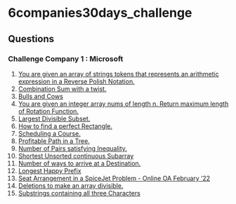 # 6companies30days_challenge
## Questions

### Challenge Company 1 : Microsoft
<ol>
  <li><a href="https://leetcode.com/problems/evaluate-reverse-polish-notation/">You are given an array of strings tokens that represents an arithmetic expression in a Reverse Polish Notation.</a></li>
  <li><a href="https://leetcode.com/problems/combination-sum-iii/">Combination Sum with a twist.</a></li>
  <li><a href="https://leetcode.com/problems/bulls-and-cows/">Bulls and Cows</a></li>
  <li><a href="https://leetcode.com/problems/rotate-function/">You are given an integer array nums of length n. Return maximum length of Rotation Function.</a></li>
  <li><a href="https://leetcode.com/problems/largest-divisible-subset/">Largest Divisible Subset.</a></li>
  <li><a href="https://leetcode.com/problems/perfect-rectangle/">How to find a perfect Rectangle.</a></li>
  <li><a href="https://leetcode.com/problems/course-schedule/">Scheduling a Course.</a></li>
  <li><a href="https://leetcode.com/problems/most-profitable-path-in-a-tree/">Profitable Path in a Tree.</a></li>
  <li><a href="https://leetcode.com/problems/number-of-pairs-satisfying-inequality/">Number of Pairs satisfying Inequality.</a></li>
  <li><a href="https://leetcode.com/problems/shortest-unsorted-continuous-subarray/">Shortest Unsorted continuous Subarray</a></li>
  <li><a href="https://leetcode.com/problems/number-of-ways-to-arrive-at-destination/">Number of ways to arrive at a Destination.</a></li>
  <li><a href="https://leetcode.com/problems/longest-happy-prefix/">Longest Happy Prefix</a></li>
  <li><a href="https://leetcode.com/problems/airplane-seat-assignment-probability/">Seat Arrangement in a SpiceJet Problem - Online OA February ‘22</a></li>
  <li><a href="https://leetcode.com/problems/minimum-deletions-to-make-array-divisible/">Deletions to make an array divisible.</a></li>
  <li><a href="https://leetcode.com/problems/number-of-substrings-containing-all-three-characters/">Substrings containing all three Characters</a></li>
</ol>
